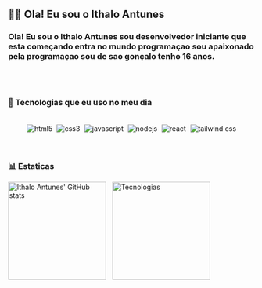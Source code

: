 ## 👨‍💻 Ola! Eu sou o Ithalo Antunes

### Ola! Eu sou o Ithalo Antunes sou desenvolvedor iniciante que esta começando entra no mundo programaçao sou apaixonado pela programaçao sou de sao gonçalo tenho 16 anos.

<br />
<br />

### 🤖 Tecnologias que eu uso no meu dia

<br />
<div style="text-align: center;">
    <img
        align="center"
        alt="html5"
        src="https://img.shields.io/badge/HTML5-E34F26?style=for-the-badge&logo=html5&logoColor=white" 
    />
    <img
        align="center"
        alt="css3"
        style="padding-left: 5px"
        src="https://img.shields.io/badge/CSS3-1572B6?style=for-the-badge&logo=css3&logoColor=white" 
    />
    <img
        align="center"
        alt="javascript"
        style="padding-left: 5px"
        src="https://img.shields.io/badge/JavaScript-F7DF1E?style=for-the-badge&logo=javascript&logoColor=black" 
    />
    <img
        align="center"
        alt="nodejs"
        style="padding-left: 5px"
        src="https://img.shields.io/badge/Node.js-43853D?style=for-the-badge&logo=node.js&logoColor=white" 
    />
    <img
        align="center"
        alt="react"
        style="padding-left: 5px"
        src="https://img.shields.io/badge/React-20232A?style=for-the-badge&logo=react&logoColor=61DAFB" 
    />
    <img
        align="center"
        alt="tailwind css"
        style="padding-left: 5px"
        src="https://img.shields.io/badge/Tailwind_CSS-38B2AC?style=for-the-badge&logo=tailwind-css&logoColor=white" 
    />
</div>
<br />
<br />

### 📊 Estaticas


<img
    align="left"
    height="200"
    style="padding-right: 10px;" 
    alt="Ithalo Antunes' GitHub stats"
    src="https://github-readme-stats.vercel.app/api?username=ithalodev&show_icons=true&theme=radical&include_all_commits=true&locale=pt-br"
 /> 

<img
    align="left"
    alt="Tecnologias"
    height="200"
    src="https://github-readme-stats.vercel.app/api/top-langs/?username=ithaloDev&theme=radical&layout=donut&custom_title=Tecnologias&langs_count=9"
 />
